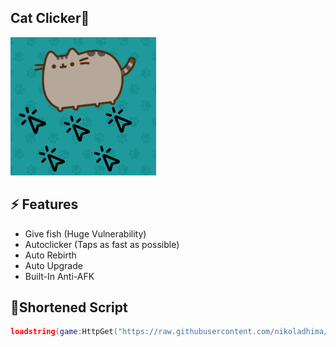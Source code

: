 ## Cat Clicker🐾
<img src="Assets/catclickerthumbnail.jpg" alt="Cat Clicker🐾">

## ⚡ Features

- Give fish (Huge Vulnerability)
- Autoclicker (Taps as fast as possible)
- Auto Rebirth
- Auto Upgrade
- Built-In Anti-AFK

 ## 🔌Shortened Script
 ```lua
loadstring(game:HttpGet("https://raw.githubusercontent.com/nikoladhima/Cat-Clicker/refs/heads/main/Cat-Clicker%20Source"))()
```
<br/>
